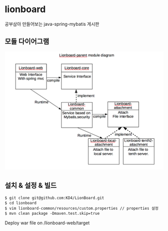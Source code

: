 lionboard
=========

공부삼아 만들어보는 java-spring-mybatis 게시판

모듈 다이어그램
-----------
![diagram_1](lionboard-modules.png)


설치 & 설정 & 빌드
-----------

```
$ git clone git@github.com:KD4/LionBoard.git
$ cd lionboard
$ vim lionboard-common/resources/custom.properties // properties 설정
$ mvn clean package -Dmaven.test.skip=true

```

Deploy war file on /lionboard-web/target
